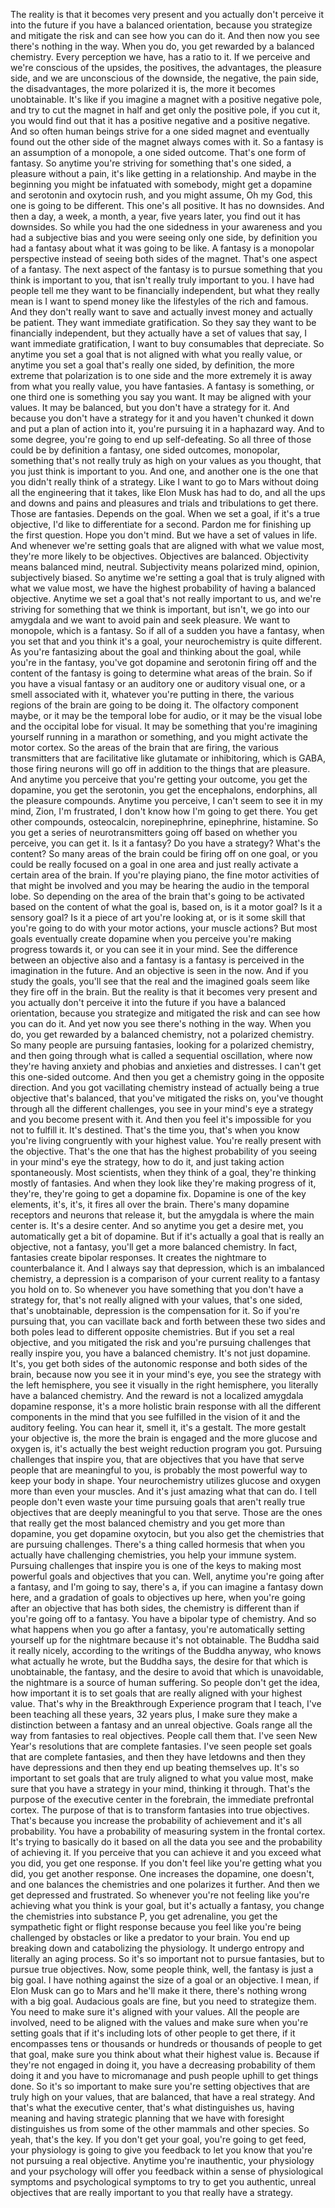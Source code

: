 The reality is that it becomes very present and you actually don't perceive it into the future if you have a balanced orientation, because you strategize and mitigate the risk and can see how you can do it. And then now you see there's nothing in the way. When you do, you get rewarded by a balanced chemistry. Every perception we have, has a ratio to it. If we perceive and we're conscious of the upsides, the positives, the advantages, the pleasure side, and we are unconscious of the downside, the negative, the pain side, the disadvantages, the more polarized it is, the more it becomes unobtainable. It's like if you imagine a magnet with a positive negative pole, and try to cut the magnet in half and get only the positive pole, if you cut it, you would find out that it has a positive negative and a positive negative. And so often human beings strive for a one sided magnet and eventually found out the other side of the magnet always comes with it. So a fantasy is an assumption of a monopole, a one sided outcome. That's one form of fantasy. So anytime you're striving for something that's one sided, a pleasure without a pain, it's like getting in a relationship. And maybe in the beginning you might be infatuated with somebody, might get a dopamine and serotonin and oxytocin rush, and you might assume, Oh my God, this one is going to be different. This one's all positive. It has no downsides. And then a day, a week, a month, a year, five years later, you find out it has downsides. So while you had the one sidedness in your awareness and you had a subjective bias and you were seeing only one side, by definition you had a fantasy about what it was going to be like. A fantasy is a monopolar perspective instead of seeing both sides of the magnet. That's one aspect of a fantasy. The next aspect of the fantasy is to pursue something that you think is important to you, that isn't really truly important to you. I have had people tell me they want to be financially independent, but what they really mean is I want to spend money like the lifestyles of the rich and famous. And they don't really want to save and actually invest money and actually be patient. They want immediate gratification. So they say they want to be financially independent, but they actually have a set of values that say, I want immediate gratification, I want to buy consumables that depreciate. So anytime you set a goal that is not aligned with what you really value, or anytime you set a goal that's really one sided, by definition, the more extreme that polarization is to one side and the more extremely it is away from what you really value, you have fantasies. A fantasy is something, or one third one is something you say you want. It may be aligned with your values. It may be balanced, but you don't have a strategy for it. And because you don't have a strategy for it and you haven't chunked it down and put a plan of action into it, you're pursuing it in a haphazard way. And to some degree, you're going to end up self-defeating. So all three of those could be by definition a fantasy, one sided outcomes, monopolar, something that's not really truly as high on your values as you thought, that you just think is important to you. And one, and another one is the one that you didn't really think of a strategy. Like I want to go to Mars without doing all the engineering that it takes, like Elon Musk has had to do, and all the ups and downs and pains and pleasures and trials and tribulations to get there. Those are fantasies. Depends on the goal. When we set a goal, if it's a true objective, I'd like to differentiate for a second. Pardon me for finishing up the first question. Hope you don't mind. But we have a set of values in life. And whenever we're setting goals that are aligned with what we value most, they're more likely to be objectives. Objectives are balanced. Objectivity means balanced mind, neutral. Subjectivity means polarized mind, opinion, subjectively biased. So anytime we're setting a goal that is truly aligned with what we value most, we have the highest probability of having a balanced objective. Anytime we set a goal that's not really important to us, and we're striving for something that we think is important, but isn't, we go into our amygdala and we want to avoid pain and seek pleasure. We want to monopole, which is a fantasy. So if all of a sudden you have a fantasy, when you set that and you think it's a goal, your neurochemistry is quite different. As you're fantasizing about the goal and thinking about the goal, while you're in the fantasy, you've got dopamine and serotonin firing off and the content of the fantasy is going to determine what areas of the brain. So if you have a visual fantasy or an auditory one or auditory visual one, or a smell associated with it, whatever you're putting in there, the various regions of the brain are going to be doing it. The olfactory component maybe, or it may be the temporal lobe for audio, or it may be the visual lobe and the occipital lobe for visual. It may be something that you're imagining yourself running in a marathon or something, and you might activate the motor cortex. So the areas of the brain that are firing, the various transmitters that are facilitative like glutamate or inhibitoring, which is GABA, those firing neurons will go off in addition to the things that are pleasure. And anytime you perceive that you're getting your outcome, you get the dopamine, you get the serotonin, you get the encephalons, endorphins, all the pleasure compounds. Anytime you perceive, I can't seem to see it in my mind, Zion, I'm frustrated, I don't know how I'm going to get there. You get other compounds, osteocalcin, norepinephrine, epinephrine, histamine. So you get a series of neurotransmitters going off based on whether you perceive, you can get it. Is it a fantasy? Do you have a strategy? What's the content? So many areas of the brain could be firing off on one goal, or you could be really focused on a goal in one area and just really activate a certain area of the brain. If you're playing piano, the fine motor activities of that might be involved and you may be hearing the audio in the temporal lobe. So depending on the area of the brain that's going to be activated based on the content of what the goal is, based on, is it a motor goal? Is it a sensory goal? Is it a piece of art you're looking at, or is it some skill that you're going to do with your motor actions, your muscle actions? But most goals eventually create dopamine when you perceive you're making progress towards it, or you can see it in your mind. See the difference between an objective also and a fantasy is a fantasy is perceived in the imagination in the future. And an objective is seen in the now. And if you study the goals, you'll see that the real and the imagined goals seem like they fire off in the brain. But the reality is that it becomes very present and you actually don't perceive it into the future if you have a balanced orientation, because you strategize and mitigated the risk and can see how you can do it. And yet now you see there's nothing in the way. When you do, you get rewarded by a balanced chemistry, not a polarized chemistry. So many people are pursuing fantasies, looking for a polarized chemistry, and then going through what is called a sequential oscillation, where now they're having anxiety and phobias and anxieties and distresses. I can't get this one-sided outcome. And then you get a chemistry going in the opposite direction. And you got vacillating chemistry instead of actually being a true objective that's balanced, that you've mitigated the risks on, you've thought through all the different challenges, you see in your mind's eye a strategy and you become present with it. And then you feel it's impossible for you not to fulfill it. It's destined. That's the time you, that's when you know you're living congruently with your highest value. You're really present with the objective. That's the one that has the highest probability of you seeing in your mind's eye the strategy, how to do it, and just taking action spontaneously. Most scientists, when they think of a goal, they're thinking mostly of fantasies. And when they look like they're making progress of it, they're, they're going to get a dopamine fix. Dopamine is one of the key elements, it's, it's, it fires all over the brain. There's many dopamine receptors and neurons that release it, but the amygdala is where the main center is. It's a desire center. And so anytime you get a desire met, you automatically get a bit of dopamine. But if it's actually a goal that is really an objective, not a fantasy, you'll get a more balanced chemistry. In fact, fantasies create bipolar responses. It creates the nightmare to counterbalance it. And I always say that depression, which is an imbalanced chemistry, a depression is a comparison of your current reality to a fantasy you hold on to. So whenever you have something that you don't have a strategy for, that's not really aligned with your values, that's one sided, that's unobtainable, depression is the compensation for it. So if you're pursuing that, you can vacillate back and forth between these two sides and both poles lead to different opposite chemistries. But if you set a real objective, and you mitigated the risk and you're pursuing challenges that really inspire you, you have a balanced chemistry. It's not just dopamine. It's, you get both sides of the autonomic response and both sides of the brain, because now you see it in your mind's eye, you see the strategy with the left hemisphere, you see it visually in the right hemisphere, you literally have a balanced chemistry. And the reward is not a localized amygdala dopamine response, it's a more holistic brain response with all the different components in the mind that you see fulfilled in the vision of it and the auditory feeling. You can hear it, smell it, it's a gestalt. The more gestalt your objective is, the more the brain is engaged and the more glucose and oxygen is, it's actually the best weight reduction program you got. Pursuing challenges that inspire you, that are objectives that you have that serve people that are meaningful to you, is probably the most powerful way to keep your body in shape. Your neurochemistry utilizes glucose and oxygen more than even your muscles. And it's just amazing what that can do. I tell people don't even waste your time pursuing goals that aren't really true objectives that are deeply meaningful to you that serve. Those are the ones that really get the most balanced chemistry and you get more than dopamine, you get dopamine oxytocin, but you also get the chemistries that are pursuing challenges. There's a thing called hormesis that when you actually have challenging chemistries, you help your immune system. Pursuing challenges that inspire you is one of the keys to making most powerful goals and objectives that you can. Well, anytime you're going after a fantasy, and I'm going to say, there's a, if you can imagine a fantasy down here, and a gradation of goals to objectives up here, when you're going after an objective that has both sides, the chemistry is different than if you're going off to a fantasy. You have a bipolar type of chemistry. And so what happens when you go after a fantasy, you're automatically setting yourself up for the nightmare because it's not obtainable. The Buddha said it really nicely, according to the writings of the Buddha anyway, who knows what actually he wrote, but the Buddha says, the desire for that which is unobtainable, the fantasy, and the desire to avoid that which is unavoidable, the nightmare is a source of human suffering. So people don't get the idea, how important it is to set goals that are really aligned with your highest value. That's why in the Breakthrough Experience program that I teach, I've been teaching all these years, 32 years plus, I make sure they make a distinction between a fantasy and an unreal objective. Goals range all the way from fantasies to real objectives. People call them that. I've seen New Year's resolutions that are complete fantasies. I've seen people set goals that are complete fantasies, and then they have letdowns and then they have depressions and then they end up beating themselves up. It's so important to set goals that are truly aligned to what you value most, make sure that you have a strategy in your mind, thinking it through. That's the purpose of the executive center in the forebrain, the immediate prefrontal cortex. The purpose of that is to transform fantasies into true objectives. That's because you increase the probability of achievement and it's all probability. You have a probability of measuring system in the frontal cortex. It's trying to basically do it based on all the data you see and the probability of achieving it. If you perceive that you can achieve it and you exceed what you did, you get one response. If you don't feel like you're getting what you did, you get another response. One increases the dopamine, one doesn't, and one balances the chemistries and one polarizes it further. And then we get depressed and frustrated. So whenever you're not feeling like you're achieving what you think is your goal, but it's actually a fantasy, you change the chemistries into substance P, you get adrenaline, you get the sympathetic fight or flight response because you feel like you're being challenged by obstacles or like a predator to your brain. You end up breaking down and catabolizing the physiology. It undergo entropy and literally an aging process. So it's so important not to pursue fantasies, but to pursue true objectives. Now, some people think, well, the fantasy is just a big goal. I have nothing against the size of a goal or an objective. I mean, if Elon Musk can go to Mars and he'll make it there, there's nothing wrong with a big goal. Audacious goals are fine, but you need to strategize them. You need to make sure it's aligned with your values. All the people are involved, need to be aligned with the values and make sure when you're setting goals that if it's including lots of other people to get there, if it encompasses tens or thousands or hundreds or thousands of people to get that goal, make sure you think about what their highest value is. Because if they're not engaged in doing it, you have a decreasing probability of them doing it and you have to micromanage and push people uphill to get things done. So it's so important to make sure you're setting objectives that are truly high on your values, that are balanced, that have a real strategy. And that's what the executive center, that's what distinguishes us, having meaning and having strategic planning that we have with foresight distinguishes us from some of the other mammals and other species. So yeah, that's the key. If you don't get your goal, you're going to get feed, your physiology is going to give you feedback to let you know that you're not pursuing a real objective. Anytime you're inauthentic, your physiology and your psychology will offer you feedback within a sense of physiological symptoms and psychological symptoms to try to get you authentic, unreal objectives that are really important to you that really have a strategy.